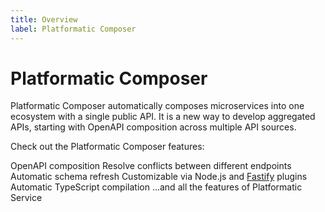 ```yaml
---
title: Overview
label: Platformatic Composer
---
```


# Platformatic Composer 

Platformatic Composer automatically composes microservices into one ecosystem with a single public API. It is a new way to develop aggregated APIs, starting with OpenAPI composition across multiple API sources.

Check out the Platformatic Composer features:

OpenAPI composition
Resolve conflicts between different endpoints
Automatic schema refresh
Customizable via Node.js and [Fastify](https://www.fastify.io/) plugins
Automatic TypeScript compilation
...and all the features of Platformatic Service